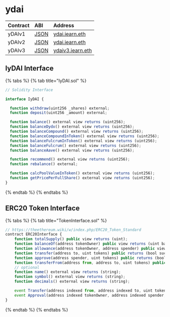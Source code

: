 # ydai

| Contract | ABI                                                                           | Address                                                                                                  |
| :------- | :---------------------------------------------------------------------------- | :------------------------------------------------------------------------------------------------------- |
| yDAIv1   | [JSON](https://github.com/yearn/itoken/blob/master/build/contracts/yDAI.json) | [ydai.iearn.eth](https://etherscan.io/address/0x9d25057e62939d3408406975ad75ffe834da4cdd#readContract)   |
| yDAIv2   | [JSON](https://github.com/yearn/itoken/blob/master/build/contracts/yDAI.json) | [ydai.iearn.eth](https://etherscan.io/address/0x16de59092dAE5CcF4A1E6439D611fd0653f0Bd01#readContract)   |
| yDAIv3   | [JSON](https://github.com/yearn/itoken/blob/master/build/contracts/yDAI.json) | [ydaiv3.iearn.eth](https://etherscan.io/address/0xC2cB1040220768554cf699b0d863A3cd4324ce32#readContract) |

## IyDAI Interface

{% tabs %}
{% tab title="IyDAI.sol" %}

```javascript
// Solidity Interface

interface IyDAI {

  function withdraw(uint256 _shares) external;
  function deposit(uint256 _amount) external;

  function balance() external view returns (uint256);
  function balanceDydx() external view returns (uint256);
  function balanceCompound() external view returns (uint256);
  function balanceCompoundInToken() external view returns (uint256);
  function balanceFulcrumInToken() external view returns (uint256);
  function balanceFulcrum() external view returns (uint256);
  function balanceAave() external view returns (uint256);

  function recommend() external view returns (uint256);
  function rebalance() external;

  function calcPoolValueInToken() external view returns (uint256);
  function getPricePerFullShare() external view returns (uint256);
}
```

{% endtab %}
{% endtabs %}

## ERC20 Token Interface

{% tabs %}
{% tab title="TokenInterface.sol" %}

```javascript
// https://theethereum.wiki/w/index.php/ERC20_Token_Standard
contract ERC20Interface {
    function totalSupply() public view returns (uint);
    function balanceOf(address tokenOwner) public view returns (uint balance);
    function allowance(address tokenOwner, address spender) public view returns (uint remaining);
    function transfer(address to, uint tokens) public returns (bool success);
    function approve(address spender, uint tokens) public returns (bool success);
    function transferFrom(address from, address to, uint tokens) public returns (bool success);
    // optional
    function name() external view returns (string);
    function symbol() external view returns (string);
    function decimals() external view returns (string);

    event Transfer(address indexed from, address indexed to, uint tokens);
    event Approval(address indexed tokenOwner, address indexed spender, uint tokens);
}
```

{% endtab %}
{% endtabs %}
